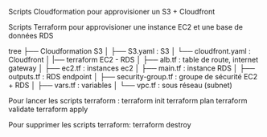 
Scripts Cloudformation pour approvisioner un S3 + Cloudfront

Scripts Terraform pour approvisioner une instance EC2 et une base de données RDS

tree
├── Cloudformation S3
│   ├── S3.yaml             :  S3
│   └── cloudfront.yaml     :  Cloudfront 
│
|── terraform EC2 - RDS
│   ├── alb.tf              : table de route, internet gateway
│   ├── ec2.tf              : instances ec2
│   ├── main.tf             : instance RDS
│   ├── outputs.tf          : RDS endpoint
│   ├── security-group.tf   : groupe de sécurité EC2 + RDS
│   ├── vars.tf             : variables
│   └── vpc.tf              : sous réseau (subnet)


Pour lancer les scripts terraform :
 terraform init
 terraform plan
 terraform validate
 terraform apply

Pour supprimer les scripts terraform:
 terraform destroy
